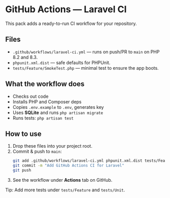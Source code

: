 # GitHub Actions — Laravel CI

This pack adds a ready-to-run CI workflow for your repository.

## Files
- `.github/workflows/laravel-ci.yml` — runs on push/PR to `main` on PHP 8.2 and 8.3.
- `phpunit.xml.dist` — safe defaults for PHPUnit.
- `tests/Feature/SmokeTest.php` — minimal test to ensure the app boots.

## What the workflow does
- Checks out code
- Installs PHP and Composer deps
- Copies `.env.example` to `.env`, generates key
- Uses **SQLite** and runs `php artisan migrate`
- Runs tests: `php artisan test`

## How to use
1. Drop these files into your project root.
2. Commit & push to `main`:
   ```bash
   git add .github/workflows/laravel-ci.yml phpunit.xml.dist tests/Feature/SmokeTest.php
   git commit -m "Add GitHub Actions CI for Laravel"
   git push
   ```
3. See the workflow under **Actions** tab on GitHub.

Tip: Add more tests under `tests/Feature` and `tests/Unit`.
